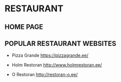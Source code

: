RESTAURANT
===========

HOME PAGE
-----------

POPULAR RESTAURANT WEBSITES
-----------------------------

- Pizza Grande
https://pizzagrande.ee/

- Holm Restoran
http://www.holmrestoran.ee/

- O Restoran
http://restoran-o.ee/
